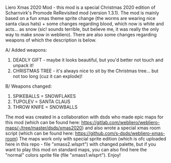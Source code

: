 Liero Xmas 2020 Mod - this mod is a special Christmas 2020 edition of Scharnvirk's Promode ReRevisited mod (version 1.3.1). The mod is mainly based on a fun xmas theme sprite change (the worms are wearing nice santa claus hats) + some changes regarding blood, which now is white and acts... as snow (sic! sounds terrible, but believe me, it was really the only way to make snow in webliero). There are also some changes regarding weapons of which the description is below.

A/ Added weapons:
1. DEADLY GIFT - maybe it looks beautiful, but you'd better not touch and unpack it!
2. CHRISTMAS TREE - it's always nice to sit by the Christmas tree... but not too long (cuz it can explode)!

B/ Weapons changed:
1. SPIKEBALLS = SNOWFLAKES
2. TUPOLEV = SANTA CLAUS
3. THROW KNIFE = SNOWBALLS

The mod was created in a collaboration with dsds who made epic maps for this mod (which can be found here: https://gitlab.com/webliero/webliero-maps/-/tree/master/dsds/xmas2020) and also wrote a special xmas room script (which can be found here: https://github.com/s-dsds/webliero-xmas-room) The maps work only with special sprite edition (which is ofc uploaded here in this repo - file "xmass2.wlsprt") with changed palette, but if you want to play this mod on standard maps, you can also find here the "normal" colors sprite file (file "xmass1.wlsprt"). Enjoy!
